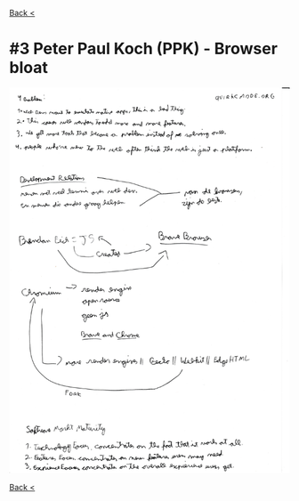 [Back <](../README.md)

# #3 Peter Paul Koch (PPK) - Browser bloat

![](../images/peter-paul-koch.png)

[Back <](../README.md)
